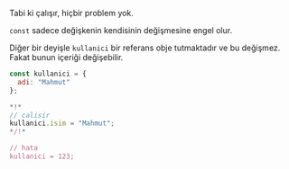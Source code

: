 Tabi ki çalışır, hiçbir problem yok.

`const` sadece değişkenin kendisinin değişmesine engel olur.

Diğer bir deyişle `kullanici` bir referans obje tutmaktadır ve bu değişmez. Fakat bunun içeriği değişebilir. 

```js run
const kullanici = {
  adi: "Mahmut"
};

*!*
// calisir
kullanici.isim = "Mahmut";
*/!*

// hata
kullanici = 123;
```
